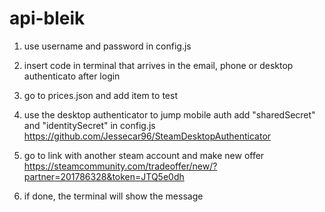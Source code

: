 # api-bleik

1. use username and password in config.js

2. insert code in terminal that arrives in the email, phone or desktop authenticato after login

3. go to prices.json and add item to test

4. use the desktop authenticator to jump mobile auth
add "sharedSecret" and "identitySecret" in config.js
https://github.com/Jessecar96/SteamDesktopAuthenticator

5. go to link with another steam account and make new offer
https://steamcommunity.com/tradeoffer/new/?partner=201786328&token=JTQ5e0dh

6. if done, the terminal will show the message
